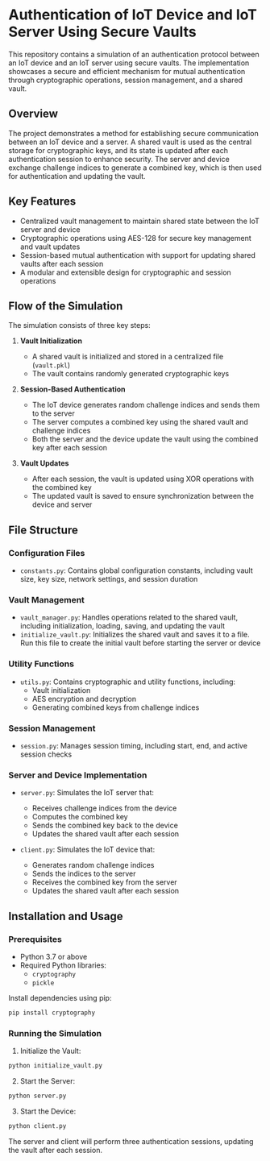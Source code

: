# Authentication of IoT Device and IoT Server Using Secure Vaults

This repository contains a simulation of an authentication protocol between an IoT device and an IoT server using secure vaults. The implementation showcases a secure and efficient mechanism for mutual authentication through cryptographic operations, session management, and a shared vault.

## Overview

The project demonstrates a method for establishing secure communication between an IoT device and a server. A shared vault is used as the central storage for cryptographic keys, and its state is updated after each authentication session to enhance security. The server and device exchange challenge indices to generate a combined key, which is then used for authentication and updating the vault.

## Key Features

* Centralized vault management to maintain shared state between the IoT server and device
* Cryptographic operations using AES-128 for secure key management and vault updates
* Session-based mutual authentication with support for updating shared vaults after each session
* A modular and extensible design for cryptographic and session operations

## Flow of the Simulation

The simulation consists of three key steps:

1. **Vault Initialization**
   * A shared vault is initialized and stored in a centralized file (`vault.pkl`)
   * The vault contains randomly generated cryptographic keys

2. **Session-Based Authentication**
   * The IoT device generates random challenge indices and sends them to the server
   * The server computes a combined key using the shared vault and challenge indices
   * Both the server and the device update the vault using the combined key after each session

3. **Vault Updates**
   * After each session, the vault is updated using XOR operations with the combined key
   * The updated vault is saved to ensure synchronization between the device and server

## File Structure

### Configuration Files

* `constants.py`: Contains global configuration constants, including vault size, key size, network settings, and session duration

### Vault Management

* `vault_manager.py`: Handles operations related to the shared vault, including initialization, loading, saving, and updating the vault
* `initialize_vault.py`: Initializes the shared vault and saves it to a file. Run this file to create the initial vault before starting the server or device

### Utility Functions

* `utils.py`: Contains cryptographic and utility functions, including:
  * Vault initialization
  * AES encryption and decryption
  * Generating combined keys from challenge indices

### Session Management

* `session.py`: Manages session timing, including start, end, and active session checks

### Server and Device Implementation

* `server.py`: Simulates the IoT server that:
  * Receives challenge indices from the device
  * Computes the combined key
  * Sends the combined key back to the device
  * Updates the shared vault after each session

* `client.py`: Simulates the IoT device that:
  * Generates random challenge indices
  * Sends the indices to the server
  * Receives the combined key from the server
  * Updates the shared vault after each session

## Installation and Usage

### Prerequisites

* Python 3.7 or above
* Required Python libraries:
  * `cryptography`
  * `pickle`

Install dependencies using pip:
```bash
pip install cryptography
```

### Running the Simulation

1. Initialize the Vault:
```bash
python initialize_vault.py
```

2. Start the Server:
```bash
python server.py
```

3. Start the Device:
```bash
python client.py
```

The server and client will perform three authentication sessions, updating the vault after each session.
